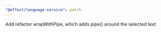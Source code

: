 ```yaml
---
"@effect/language-service": patch
---
```


Add refactor wrapWithPipe, which adds pipe() around the selected text
